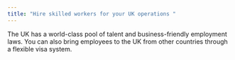 ```yaml
---
title: "Hire skilled workers for your UK operations "
---
```

The UK has a world-class pool of talent and business-friendly employment laws. You can also bring employees to the UK from other countries through a flexible visa system.
